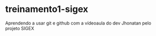 # treinamento1-sigex
Aprendendo a usar git e github com a vídeoaula do dev Jhonatan pelo projeto SIGEX
